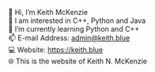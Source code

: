  👋 Hi, I’m Keith McKenzie <br>
 👀 I am interested in C++, Python and Java <br>
 🌱 I’m currently learning Python and C++ <br>
 📫 E-mail Address: admin@keith.blue <br>
 💻 Website: https://keith.blue <br>
 🌐 This is the website of Keith N. McKenzie
